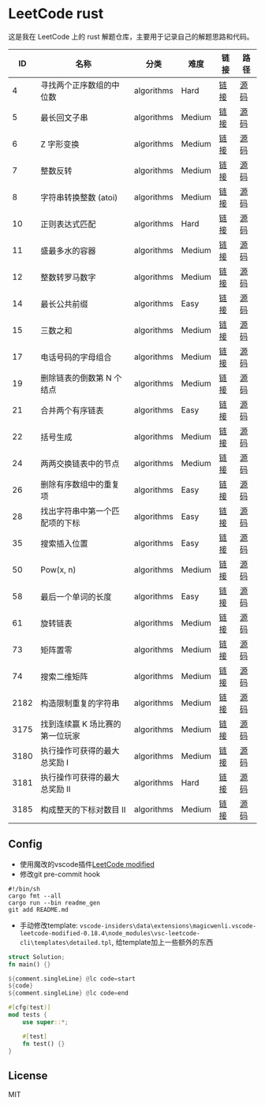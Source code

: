 # LeetCode rust

这是我在 LeetCode 上的 rust 解题仓库，主要用于记录自己的解题思路和代码。

| ID | 名称 | 分类 | 难度 | 链接 | 路径 |
|----|------|------|------|------|------|
| 4 | 寻找两个正序数组的中位数 | algorithms | Hard | [链接](https://leetcode.cn/problems/median-of-two-sorted-arrays/description/) | [源码](src/bin/4_寻找两个正序数组的中位数.rs) |
| 5 | 最长回文子串 | algorithms | Medium | [链接](https://leetcode.cn/problems/longest-palindromic-substring/description/) | [源码](src/bin/5_最长回文子串.rs) |
| 6 | Z 字形变换 | algorithms | Medium | [链接](https://leetcode.cn/problems/zigzag-conversion/description/) | [源码](src/bin/6_z-字形变换.rs) |
| 7 | 整数反转 | algorithms | Medium | [链接](https://leetcode.cn/problems/reverse-integer/description/) | [源码](src/bin/7_整数反转.rs) |
| 8 | 字符串转换整数 (atoi) | algorithms | Medium | [链接](https://leetcode.cn/problems/string-to-integer-atoi/description/) | [源码](src/bin/8_字符串转换整数-atoi.rs) |
| 10 | 正则表达式匹配 | algorithms | Hard | [链接](https://leetcode.cn/problems/regular-expression-matching/description/) | [源码](src/bin/10_正则表达式匹配.rs) |
| 11 | 盛最多水的容器 | algorithms | Medium | [链接](https://leetcode.cn/problems/container-with-most-water/description/) | [源码](src/bin/11_盛最多水的容器.rs) |
| 12 | 整数转罗马数字 | algorithms | Medium | [链接](https://leetcode.cn/problems/integer-to-roman/description/) | [源码](src/bin/12_整数转罗马数字.rs) |
| 14 | 最长公共前缀 | algorithms | Easy | [链接](https://leetcode.cn/problems/longest-common-prefix/description/) | [源码](src/bin/14_最长公共前缀.rs) |
| 15 | 三数之和 | algorithms | Medium | [链接](https://leetcode.cn/problems/3sum/description/) | [源码](src/bin/15_三数之和.rs) |
| 17 | 电话号码的字母组合 | algorithms | Medium | [链接](https://leetcode.cn/problems/letter-combinations-of-a-phone-number/description/) | [源码](src/bin/17_电话号码的字母组合.rs) |
| 19 | 删除链表的倒数第 N 个结点 | algorithms | Medium | [链接](https://leetcode.cn/problems/remove-nth-node-from-end-of-list/description/) | [源码](src/bin/19_删除链表的倒数第-n-个结点.rs) |
| 21 | 合并两个有序链表 | algorithms | Easy | [链接](https://leetcode.cn/problems/merge-two-sorted-lists/description/) | [源码](src/bin/21_合并两个有序链表.rs) |
| 22 | 括号生成 | algorithms | Medium | [链接](https://leetcode.cn/problems/generate-parentheses/description/) | [源码](src/bin/22_括号生成.rs) |
| 24 | 两两交换链表中的节点 | algorithms | Medium | [链接](https://leetcode.cn/problems/swap-nodes-in-pairs/description/) | [源码](src/bin/24_两两交换链表中的节点.rs) |
| 26 | 删除有序数组中的重复项 | algorithms | Easy | [链接](https://leetcode.cn/problems/remove-duplicates-from-sorted-array/description/) | [源码](src/bin/26_删除有序数组中的重复项.rs) |
| 28 | 找出字符串中第一个匹配项的下标 | algorithms | Easy | [链接](https://leetcode.cn/problems/find-the-index-of-the-first-occurrence-in-a-string/description/) | [源码](src/bin/28_找出字符串中第一个匹配项的下标.rs) |
| 35 | 搜索插入位置 | algorithms | Easy | [链接](https://leetcode.cn/problems/search-insert-position/description/) | [源码](src/bin/35_搜索插入位置.rs) |
| 50 | Pow(x, n) | algorithms | Medium | [链接](https://leetcode.cn/problems/powx-n/description/) | [源码](src/bin/50_pow-x-n.rs) |
| 58 | 最后一个单词的长度 | algorithms | Easy | [链接](https://leetcode.cn/problems/length-of-last-word/description/) | [源码](src/bin/58_最后一个单词的长度.rs) |
| 61 | 旋转链表 | algorithms | Medium | [链接](https://leetcode.cn/problems/rotate-list/description/) | [源码](src/bin/61_旋转链表.rs) |
| 73 | 矩阵置零 | algorithms | Medium | [链接](https://leetcode.cn/problems/set-matrix-zeroes/description/) | [源码](src/bin/73_矩阵置零.rs) |
| 74 | 搜索二维矩阵 | algorithms | Medium | [链接](https://leetcode.cn/problems/search-a-2d-matrix/description/) | [源码](src/bin/74_搜索二维矩阵.rs) |
| 2182 | 构造限制重复的字符串 | algorithms | Medium | [链接](https://leetcode.cn/problems/construct-string-with-repeat-limit/description/) | [源码](src/bin/2182_构造限制重复的字符串.rs) |
| 3175 | 找到连续赢 K 场比赛的第一位玩家 | algorithms | Medium | [链接](https://leetcode.cn/problems/find-the-first-player-to-win-k-games-in-a-row/description/) | [源码](src/bin/3175_找到连续赢-k-场比赛的第一位玩家.rs) |
| 3180 | 执行操作可获得的最大总奖励 I | algorithms | Medium | [链接](https://leetcode.cn/problems/maximum-total-reward-using-operations-i/description/) | [源码](src/bin/3180_执行操作可获得的最大总奖励-i.rs) |
| 3181 | 执行操作可获得的最大总奖励 II | algorithms | Hard | [链接](https://leetcode.cn/problems/maximum-total-reward-using-operations-ii/description/) | [源码](src/bin/3181_执行操作可获得的最大总奖励-ii.rs) |
| 3185 | 构成整天的下标对数目 II | algorithms | Medium | [链接](https://leetcode.cn/problems/count-pairs-that-form-a-complete-day-ii/description/) | [源码](src/bin/3185_构成整天的下标对数目-ii.rs) |


## Config

- 使用魔改的vscode插件[LeetCode modified](https://marketplace.visualstudio.com/items?itemName=magicwenli.vscode-leetcode-modified)
- 修改git pre-commit hook

```shell
#!/bin/sh
cargo fmt --all
cargo run --bin readme_gen
git add README.md
```

- 手动修改template: `vscode-insiders\data\extensions\magicwenli.vscode-leetcode-modified-0.18.4\node_modules\vsc-leetcode-cli\templates\detailed.tpl`, 给template加上一些额外的东西

```rust
struct Solution;
fn main() {}

${comment.singleLine} @lc code=start
${code}
${comment.singleLine} @lc code=end

#[cfg(test)]
mod tests {
    use super::*;

    #[test]
    fn test() {}
}
```

## License

MIT

